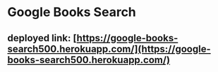 # Google Books Search

## deployed link: [https://google-books-search500.herokuapp.com/](https://google-books-search500.herokuapp.com/)
